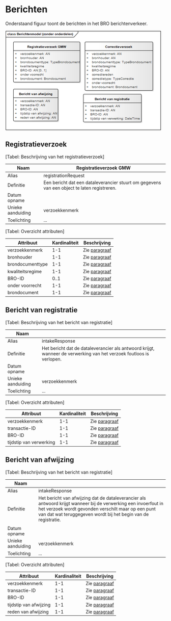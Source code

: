 # Berichten

Onderstaand figuur toont de berichten in het BRO berichtenverkeer.

![Berichtenmodel BRO berichtenverkeer](media/fig-berichtenmodel-zonder-onderdelen.png)

## Registratieverzoek

[Tabel: Beschrijving van het registratieverzoek]

| Naam       | Registratieverzoek GMW    |
|------      | --------------------------|
| Alias             | registrationRequest  |
| Definitie         | Een bericht dat een dataleverancier stuurt om gegevens van een object te laten registreren. |
| Datum opname      |  |
| Unieke aanduiding | verzoekkenmerk |
| Toelichting| ...  |

[Tabel: Overzicht attributen]

| Attribuut | Kardinaliteit | Beschrijving |
| ----------| --------------| -------------|
| verzoekkenmerk | 1-1 | Zie [paragraaf ](#711-identificatie) |
| bronhouder | 1-1 | Zie [paragraaf ](#711-identificatie) |
| brondocumenttype | 1-1 | Zie [paragraaf ](#711-identificatie) |
| kwaliteitsregime | 1-1 | Zie [paragraaf ](#711-identificatie) |
| BRO-ID | 0..1 | Zie [paragraaf ](#711-identificatie) |
| onder voorrecht | 1-1 | Zie [paragraaf ](#711-identificatie) |
| brondocument | 1-1 | Zie [paragraaf ](#711-identificatie) |

## Bericht van registratie

[Tabel: Beschrijving van het bericht van registratie]

| Naam       |     |
|------      | --------------------------|
| Alias             | intakeResponse  |
| Definitie         |  Het bericht dat de dataleverancier als antwoord krijgt, wanneer de verwerking van het verzoek foutloos is verlopen.   |
| Datum opname      |  |
| Unieke aanduiding | verzoekkenmerk |
| Toelichting| ...  |

[Tabel: Overzicht attributen]

| Attribuut | Kardinaliteit | Beschrijving |
| ----------| --------------| -------------|
| verzoekkenmerk | 1-1 | Zie [paragraaf ](#711-identificatie) |
| transactie-ID | 1-1 | Zie [paragraaf ](#711-identificatie) |
| BRO-ID | 1-1 | Zie [paragraaf ](#711-identificatie) |
| tijdstip van verwerking | 1-1 | Zie [paragraaf ](#711-identificatie) |

## Bericht van afwijzing
[Tabel: Beschrijving van het bericht van registratie]

| Naam       |     |
|------      | --------------------------|
| Alias             | intakeResponse  |
| Definitie         |  Het bericht van afwijzing dat de dataleverancier als antwoord krijgt wanneer bij de verwerking een invoerfout in het verzoek wordt gevonden verschilt maar op een punt van dat wat teruggegeven wordt bij het begin van de registratie. 
                        |
| Datum opname      |  |
| Unieke aanduiding | verzoekkenmerk |
| Toelichting| ...  |

[Tabel: Overzicht attributen]

| Attribuut | Kardinaliteit | Beschrijving |
| ----------| --------------| -------------|
| verzoekkenmerk | 1-1 | Zie [paragraaf ](#711-identificatie) |
| transactie-ID | 1-1 | Zie [paragraaf ](#711-identificatie) |
| BRO-ID | 1-1 | Zie [paragraaf ](#711-identificatie) |
| tijdstip van afwijzing | 1-1 | Zie [paragraaf ](#711-identificatie) |
| reden van afwijzing | 1-1 | Zie [paragraaf ](#711-identificatie) |


